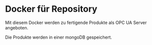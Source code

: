 # Docker für Repository

Mit diesem Docker werden zu fertigende Produkte als OPC UA Server angeboten.

Die Produkte werden in einer mongoDB gespeichert.